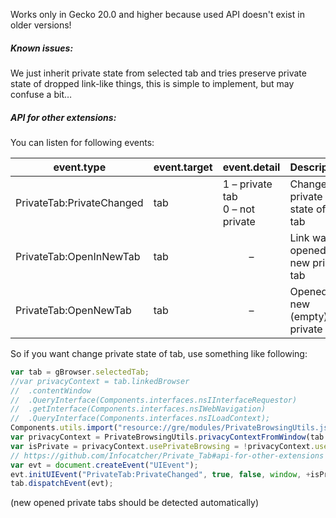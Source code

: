 ﻿Works only in Gecko 20.0 and higher because used API doesn't exist in older versions!

##### Known issues:
We just inherit private state from selected tab and tries preserve private state of dropped link-like things, this is simple to implement, but may confuse a bit…

##### API for other extensions:
You can listen for following events:
<table>
<thead>
<tr><th>event.type               </th><th>event.target</th><th>event.detail                      </th><th>Description                       </th></tr>
</thead>
<tbody>
<tr><td>PrivateTab:PrivateChanged</td><td>tab         </td><td>1 – private tab<br>0 – not private</td><td>Changed private state of the tab  </td></tr>
<tr><td>PrivateTab:OpenInNewTab  </td><td>tab         </td><td align="center">–                  </td><td>Link was opened in new private tab</td></tr>
<tr><td>PrivateTab:OpenNewTab    </td><td>tab         </td><td align="center">–                  </td><td>Opened new (empty) private tab    </td></tr>
</tbody>
</table>

So if you want change private state of tab, use something like following:
```javascript
var tab = gBrowser.selectedTab;
//var privacyContext = tab.linkedBrowser
//	.contentWindow
//	.QueryInterface(Components.interfaces.nsIInterfaceRequestor)
//	.getInterface(Components.interfaces.nsIWebNavigation)
//	.QueryInterface(Components.interfaces.nsILoadContext);
Components.utils.import("resource://gre/modules/PrivateBrowsingUtils.jsm");
var privacyContext = PrivateBrowsingUtils.privacyContextFromWindow(tab.linkedBrowser.contentWindow);
var isPrivate = privacyContext.usePrivateBrowsing = !privacyContext.usePrivateBrowsing;
// https://github.com/Infocatcher/Private_Tab#api-for-other-extensions
var evt = document.createEvent("UIEvent");
evt.initUIEvent("PrivateTab:PrivateChanged", true, false, window, +isPrivate);
tab.dispatchEvent(evt);
```
(new opened private tabs should be detected automatically)